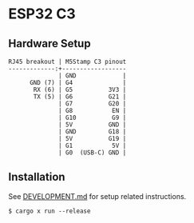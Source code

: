 # ESP32 C3

## Hardware Setup

```
RJ45 breakout | M5Stamp C3 pinout
-------------:+------------------
              | GND             |
      GND (7) | G4              |
       RX (6) | G5          3V3 |
       TX (5) | G6          G21 |
              | G7          G20 |
              | G8           EN |
              | G10          G9 |
              | 5V          GND |
              | GND         G18 |
              | 5V          G19 |
              | G1           5V |
              | G0  (USB-C) GND |
```

## Installation

See [DEVELOPMENT.md](DEVELOPMENT.md) for setup related instructions.

```console
$ cargo x run --release
```
